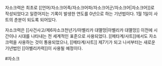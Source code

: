 자소크력은 최초로 [[언어/자소크어족/자소크어파/자소크어군/자소크어|자소크어]]로 작성되었다고 일컫어지는 기록이 발생한 연도를 0년으로 하는 기년법이다. 1월 1일이 사트의 춘분이 되도록 되어있다.

자소크력은 [[사건사고/제6자소크천년기/아벨리카 대멸망|아벨리카 대멸망]] 이전에 시간이나 시대를 나타내는 전 세계적인 표준으로 사용되었다. [[메타계/사트]]에서도 자소크력을 사용하는 것이 통용되었으나, [[메타계/사트]] 제7기가 되고 나서부터는 새로운 기년법인 [[아벨리카력]]이 사용될 예정이다.

#자소크 